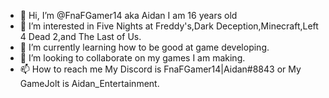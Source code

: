- 👋 Hi, I’m @FnaFGamer14 aka Aidan I am 16 years old
- 👀 I’m interested in Five Nights at Freddy's,Dark Deception,Minecraft,Left 4 Dead 2,and The Last of Us.
- 🌱 I’m currently learning how to be good at game developing.
- 💞️ I’m looking to collaborate on my games I am making.
- 📫 How to reach me My Discord is FnaFGamer14|Aidan#8843 or My GameJolt is Aidan_Entertainment.

<!---
FnaFGamer14/FnaFGamer14 is a ✨ special ✨ repository because its `README.md` (this file) appears on your GitHub profile.
You can click the Preview link to take a look at your changes.
--->
